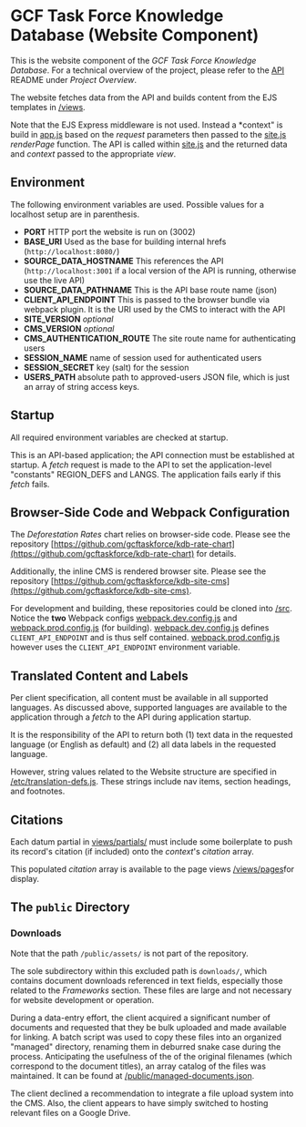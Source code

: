 # GCF Task Force Knowledge Database (Website Component)

This is the website component of the *GCF Task Force Knowledge Database*. For a technical overview of the project, please refer to the [API](https://github.com/gcftaskforce/kdb-api) README under *Project Overview*.

The website fetches data from the API and builds content from the EJS templates in [/views](/views).

Note that the EJS Express middleware is not used. Instead a *context" is build in [app.js](app.js) based on the *request* parameters then passed to the [site.js](site.js) *renderPage* function. The API is called within [site.js](site.js) and the returned data and *context* passed to the appropriate *view*.

## Environment

The following environment variables are used. Possible values for a localhost setup are in parenthesis.

- **PORT**  HTTP port the website is run on (3002)
- **BASE_URI** Used as the base for building internal hrefs (```http://localhost:8080/```)
- **SOURCE_DATA_HOSTNAME** This references the API (```http://localhost:3001``` if a local version of the API is running, otherwise use the live API)
- **SOURCE_DATA_PATHNAME** This is the API base route name (json)
- **CLIENT_API_ENDPOINT** This is passed to the browser bundle via webpack plugin. It is the URI used by the CMS to interact with the API
- **SITE_VERSION** *optional*
- **CMS_VERSION** *optional*
- **CMS_AUTHENTICATION_ROUTE** The site route name for authenticating users
- **SESSION_NAME** name of session used for authenticated users
- **SESSION_SECRET** key (salt) for the session
- **USERS_PATH** absolute path to approved-users JSON file, which is just an array of string access keys.

## Startup

All required environment variables are checked at startup.

This is an API-based application; the API connection must be established at startup. A *fetch* request is made to the API to set the application-level "constants" REGION_DEFS and LANGS. The application fails early if this *fetch* fails.

## Browser-Side Code and Webpack Configuration

The *Deforestation Rates* chart relies on browser-side code. Please see the repository [https://github.com/gcftaskforce/kdb-rate-chart](https://github.com/gcftaskforce/kdb-rate-chart) for details.

Additionally, the inline CMS is rendered browser site. Please see the repository [https://github.com/gcftaskforce/kdb-site-cms](https://github.com/gcftaskforce/kdb-site-cms).

For development and building, these repositories could be cloned into [/src](/src). Notice the **two** Webpack configs [webpack.dev.config.js](webpack.dev.config.js) and [webpack.prod.config.js](webpack.prod.config.js) (for building). [webpack.dev.config.js](webpack.dev.config.js) defines `CLIENT_API_ENDPOINT` and is thus self contained. [webpack.prod.config.js](webpack.prod.config.js) however uses the `CLIENT_API_ENDPOINT` environment variable.

## Translated Content and Labels

Per client specification, all content must be available in all supported languages. As discussed above, supported languages are available to the application through a *fetch* to the API during application startup.

It is the responsibility of the API to return both (1) text data in the requested language (or English as default) and (2) all data labels in the requested language.

However, string values related to the Website structure are specified in [/etc/translation-defs.js](/etc/translation-defs.js). These strings include nav items, section headings, and footnotes.

## Citations

Each datum partial in [views/partials/](views/partials/) must include some boilerplate to push its record's citation (if included) onto the *context*'s *citation* array.

This populated *citation* array is available to the page views [/views/pages](/views/pages)for display.

## The ```public``` Directory

### Downloads

Note that the path ```/public/assets/``` is not part of the repository.

The sole subdirectory within this excluded path is ```downloads/```, which contains document downloads referenced in text fields, especially those related to the *Frameworks* section. These files are large and not necessary for website development or operation.

During a data-entry effort, the client acquired a significant number of documents and requested that they be bulk uploaded and made available for linking. A batch script was used to copy these files into an organized "managed" directory, renaming them in deburred snake case during the process. Anticipating the usefulness of the of the original filenames (which correspond to the document titles), an array catalog of the files was maintained. It can be found at [/public/managed-documents.json](/public/managed-documents.json).

The client declined a recommendation to integrate a file upload system into the CMS. Also, the client appears to have simply switched to hosting relevant files on a Google Drive.
